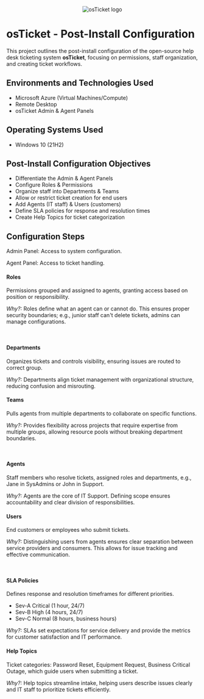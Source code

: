 <p align="center">
<img src="https://i.imgur.com/Clzj7Xs.png" alt="osTicket logo"/>
</p>

<h1>osTicket - Post-Install Configuration</h1>
This project outlines the post-install configuration of the open-source help desk ticketing system <b>osTicket</b>, focusing on permissions, staff organization, and creating ticket workflows.<br />

<h2>Environments and Technologies Used</h2>

- Microsoft Azure (Virtual Machines/Compute)
- Remote Desktop
- osTicket Admin & Agent Panels

<h2>Operating Systems Used </h2>

- Windows 10 (21H2)

<h2>Post-Install Configuration Objectives</h2>

- Differentiate the Admin & Agent Panels
- Configure Roles & Permissions
- Organize staff into Departments & Teams
- Allow or restrict ticket creation for end users
- Add Agents (IT staff) & Users (customers)
- Define SLA policies for response and resolution times
- Create Help Topics for ticket categorization

<h2>Configuration Steps</h2>

<p>

</p>
<p>Admin Panel: Access to system configuration.</p> 
<p>Agent Panel: Access to ticket handling.</p>

<h4>Roles</h4>
  <p>Permissions grouped and assigned to agents, granting access based on position or responsibility.</p>  
  
 <p><i>Why?:</i> Roles define what an agent can or cannot do. This ensures proper security boundaries; e.g., junior staff can't delete tickets, admins can manage configurations.</p>
<br />

<p>

</p>
<h4>Departments</h4>
<p>Organizes tickets and controls visibility, ensuring issues are routed to correct group.</p>  
  
 <p><i>Why?:</i> Departments align ticket management with organizational structure, reducing confusion and misrouting.</p>
 
<h4>Teams</h4>
<p>Pulls agents from multiple departments to collaborate on specific functions.</p>  
  
 <p><i>Why?:</i> Provides flexibility across projects that require expertise from multiple groups, allowing resource pools without breaking department boundaries.</p>
<br />

<p>

</p>

<h4>Agents</h4>
<p>Staff members who resolve tickets, assigned roles and departments, e.g., Jane in SysAdmins or John in Support.</p>  
  
 <p><i>Why?:</i> Agents are the core of IT Support. Defining scope ensures accountability and clear division of responsibilities.</p> 

 
<h4>Users</h4>
<p>End customers or employees who submit tickets.</p>   
  
 <p><i>Why?:</i> Distinguishing users from agents ensures clear separation between service providers and consumers. This allows for issue tracking and effective communication.</p>  
 <br />
 
<p>

</p>

<h4>SLA Policies</h4>
<p>Defines response and resolution timeframes for different priorities.</p>
    <ul>
    <li>Sev-A Critical (1 hour, 24/7)</li>  
    <li>Sev-B High (4 hours, 24/7)</li>  
    <li>Sev-C Normal (8 hours, business hours)</li>  
    </ul>
<p><i>Why?:</i> SLAs set expectations for service delivery and provide the metrics for customer satisfaction and IT performance.</p>

 <h4>Help Topics</h4>
<p>Ticket categories: Password Reset, Equipment Request, Business Critical Outage, which guide users when submitting a ticket.</p>   
  
 <p><i>Why?:</i> Help topics streamline intake, helping users describe issues clearly and IT staff to prioritize tickets efficiently.</p>
 <br />
